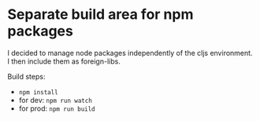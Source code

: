 # Separate build area for npm packages

I decided to manage node packages independently of the cljs environment. I then include them as foreign-libs.

Build steps:

* `npm install`
* for dev: `npm run watch`
* for prod: `npm run build`
